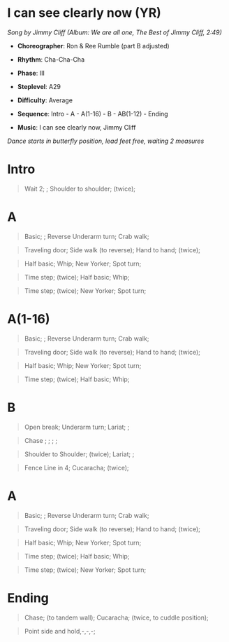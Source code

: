 # I can see clearly now (YR)
*Song by Jimmy Cliff (Album: We are all one, The Best of Jimmy Cliff, 2:49)*



* **Choreographer**: Ron & Ree Rumble (part B adjusted)
* **Rhythm**: Cha-Cha-Cha
* **Phase**: III
* **Steplevel**: A29

* **Difficulty**: Average
* **Sequence**: Intro - A - A(1-16) - B - AB(1-12) - Ending
* **Music**: I can see clearly now, Jimmy Cliff


*Dance starts in butterfly position, lead feet free, waiting 2 measures*

# Intro

> Wait 2; ; Shoulder to shoulder; (twice);

# A

> Basic; ; Reverse Underarm turn; Crab walk;

> Traveling door; Side walk (to reverse); Hand to hand; (twice);

> Half basic; Whip; New Yorker; Spot turn;

> Time step; (twice); Half basic; Whip;

> Time step; (twice); New Yorker; Spot turn;

# A(1-16)

> Basic; ; Reverse Underarm turn; Crab walk;

> Traveling door; Side walk (to reverse); Hand to hand; (twice);

> Half basic; Whip; New Yorker; Spot turn;

> Time step; (twice); Half basic; Whip;

# B

> Open break; Underarm turn; Lariat; ;

> Chase ; ; ; ;

> Shoulder to Shoulder; (twice); Lariat; ;

> Fence Line in 4; Cucaracha; (twice);

# A

> Basic; ; Reverse Underarm turn; Crab walk;

> Traveling door; Side walk (to reverse); Hand to hand; (twice);

> Half basic; Whip; New Yorker; Spot turn;

> Time step; (twice); Half basic; Whip;

> Time step; (twice); New Yorker; Spot turn;

# Ending

> Chase; (to tandem wall); Cucaracha; (twice, to cuddle position);

> Point side and hold,-,-,-;

